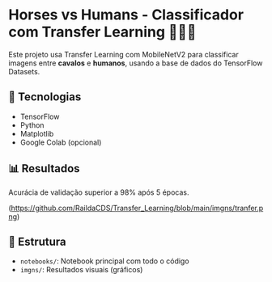# Horses vs Humans - Classificador com Transfer Learning 🐴🧍‍♂️

Este projeto usa Transfer Learning com MobileNetV2 para classificar imagens entre **cavalos** e **humanos**, usando a base de dados do TensorFlow Datasets.

## 🚀 Tecnologias
- TensorFlow
- Python
- Matplotlib
- Google Colab (opcional)

## 📊 Resultados
Acurácia de validação superior a 98% após 5 épocas.


(https://github.com/RaildaCDS/Transfer_Learning/blob/main/imgns/tranfer.png)

## 📁 Estrutura
- `notebooks/`: Notebook principal com todo o código
- `imgns/`: Resultados visuais (gráficos)


